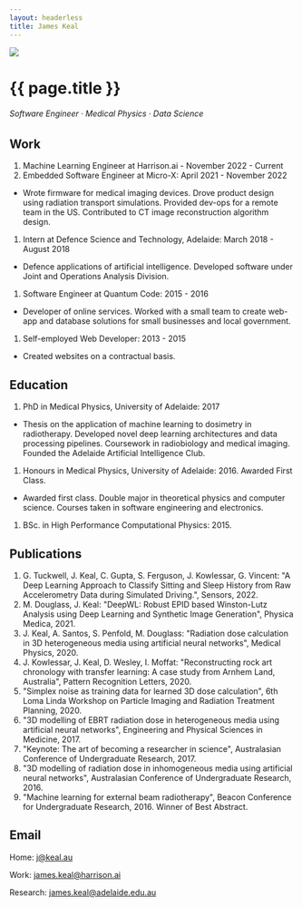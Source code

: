 ```yaml
---
layout: headerless
title: James Keal
---
```


<img class="profile-picture" src="{{ site.profile_picture }}">

# {{ page.title }}
###### Software Engineer · Medical Physics · Data Science

## Work

1. Machine Learning Engineer at Harrison.ai - November 2022 - Current
1. Embedded Software Engineer at Micro-X: April 2021 - November 2022
 - Wrote firmware for medical imaging devices. Drove product design using radiation transport simulations. Provided dev-ops for a remote team in the US. Contributed to CT image reconstruction algorithm design.
1. Intern at Defence Science and Technology, Adelaide: March 2018 - August 2018
 - Defence applications of artificial intelligence. Developed software under Joint and Operations Analysis Division.
1. Software Engineer at Quantum Code: 2015 - 2016
 - Developer of online services. Worked with a small team to create web-app and database solutions for small businesses and local government.
1. Self-employed Web Developer: 2013 - 2015
 - Created websites on a contractual basis.

## Education

1. PhD in Medical Physics, University of Adelaide: 2017
 - Thesis on the application of machine learning to dosimetry in radiotherapy. Developed novel deep learning architectures and data processing pipelines. Coursework in radiobiology and medical imaging. Founded the Adelaide Artificial Intelligence Club.
1. Honours in Medical Physics, University of Adelaide: 2016. Awarded First Class.
 - Awarded first class. Double major in theoretical physics and computer science. Courses taken in software engineering and electronics.
1. BSc. in High Performance Computational Physics: 2015.

## Publications

1. G. Tuckwell, J. Keal, C. Gupta, S. Ferguson, J. Kowlessar, G. Vincent: "A Deep Learning Approach to Classify Sitting and Sleep History from Raw Accelerometry Data during Simulated Driving.", Sensors, 2022.
1. M. Douglass, J. Keal: "DeepWL: Robust EPID based Winston-Lutz Analysis using Deep Learning and Synthetic Image Generation", Physica Medica, 2021.
1. J. Keal, A. Santos, S. Penfold, M. Douglass: "Radiation dose calculation in 3D heterogeneous media using artificial neural networks", Medical Physics, 2020.
1. J. Kowlessar, J. Keal, D. Wesley, I. Moffat: "Reconstructing rock art chronology with transfer learning: A case study from Arnhem Land, Australia", Pattern Recognition Letters, 2020.
1. "Simplex noise as training data for learned 3D dose calculation", 6th Loma Linda Workshop on Particle Imaging and Radiation Treatment Planning, 2020.
1. "3D modelling of EBRT radiation dose in heterogeneous media using artificial neural networks", Engineering and Physical Sciences in Medicine, 2017.
1. "Keynote: The art of becoming a researcher in science", Australasian Conference of Undergraduate Research, 2017.
1. "3D modelling of radiation dose in inhomogeneous media using artificial neural networks", Australasian Conference of Undergraduate Research, 2016.
1. "Machine learning for external beam radiotherapy", Beacon Conference for Undergraduate Research, 2016. Winner of Best Abstract.

## Email

Home: [j@keal.au](mailto:j@keal.au)

Work: [james.keal@harrison.ai](mailto:jkeal@micro-x.com)

Research: [james.keal@adelaide.edu.au](mailto:james.keal@adelaide.edu.au)
